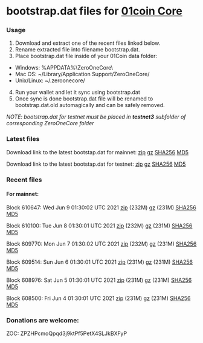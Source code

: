 # bootstrap.dat files for [01coin Core](https://01coin.io)

### Usage

1. Download and extract one of the recent files linked below.
2. Rename extracted file into filename bootstrap.dat.
3. Place bootstrap.dat file inside of your 01Coin data folder:
 - Windows: %APPDATA%\ZeroOneCore\
 - Mac OS: ~/Library/Application Support/ZeroOneCore/
 - Unix/Linux: ~/.zeroonecore/
4. Run your wallet and let it sync using bootstrap.dat
5. Once sync is done bootstrap.dat file will be renamed to bootstrap.dat.old automagically and can be safely removed.

_NOTE: bootstrap.dat for testnet must be placed in **testnet3** subfolder of corresponding ZeroOneCore folder_

### Latest files
Download link to the latest bootstap.dat for mainnet: [zip](https://files.01coin.io/mainnet/bootstrap.dat.zip) [gz](https://files.01coin.io/mainnet/bootstrap.dat.tar.gz) [SHA256](https://files.01coin.io/mainnet/sha256.txt) [MD5](https://files.01coin.io/mainnet/md5.txt)

Download link to the latest bootstap.dat for testnet: [zip](https://files.01coin.io/testnet/bootstrap.dat.zip) [gz](https://files.01coin.io/testnet/bootstrap.dat.tar.gz) [SHA256](https://files.01coin.io/testnet/sha256.txt) [MD5](https://files.01coin.io/testnet/md5.txt)

### Recent files

#### For mainnet:

Block 610647: Wed Jun  9 01:30:02 UTC 2021 [zip](https://files.01coin.io/mainnet/2021-06-09/bootstrap.dat.zip) (232M) [gz](https://files.01coin.io/mainnet/2021-06-09/bootstrap.dat.tar.gz) (231M) [SHA256](https://files.01coin.io/mainnet/2021-06-09/sha256.txt) [MD5](https://files.01coin.io/mainnet/2021-06-09/md5.txt)

Block 610100: Tue Jun  8 01:30:01 UTC 2021 [zip](https://files.01coin.io/mainnet/2021-06-08/bootstrap.dat.zip) (232M) [gz](https://files.01coin.io/mainnet/2021-06-08/bootstrap.dat.tar.gz) (231M) [SHA256](https://files.01coin.io/mainnet/2021-06-08/sha256.txt) [MD5](https://files.01coin.io/mainnet/2021-06-08/md5.txt)

Block 609770: Mon Jun  7 01:30:02 UTC 2021 [zip](https://files.01coin.io/mainnet/2021-06-07/bootstrap.dat.zip) (232M) [gz](https://files.01coin.io/mainnet/2021-06-07/bootstrap.dat.tar.gz) (231M) [SHA256](https://files.01coin.io/mainnet/2021-06-07/sha256.txt) [MD5](https://files.01coin.io/mainnet/2021-06-07/md5.txt)

Block 609514: Sun Jun  6 01:30:01 UTC 2021 [zip](https://files.01coin.io/mainnet/2021-06-06/bootstrap.dat.zip) (231M) [gz](https://files.01coin.io/mainnet/2021-06-06/bootstrap.dat.tar.gz) (231M) [SHA256](https://files.01coin.io/mainnet/2021-06-06/sha256.txt) [MD5](https://files.01coin.io/mainnet/2021-06-06/md5.txt)

Block 608976: Sat Jun  5 01:30:01 UTC 2021 [zip](https://files.01coin.io/mainnet/2021-06-05/bootstrap.dat.zip) (231M) [gz](https://files.01coin.io/mainnet/2021-06-05/bootstrap.dat.tar.gz) (231M) [SHA256](https://files.01coin.io/mainnet/2021-06-05/sha256.txt) [MD5](https://files.01coin.io/mainnet/2021-06-05/md5.txt)

Block 608500: Fri Jun  4 01:30:01 UTC 2021 [zip](https://files.01coin.io/mainnet/2021-06-04/bootstrap.dat.zip) (231M) [gz](https://files.01coin.io/mainnet/2021-06-04/bootstrap.dat.tar.gz) (231M) [SHA256](https://files.01coin.io/mainnet/2021-06-04/sha256.txt) [MD5](https://files.01coin.io/mainnet/2021-06-04/md5.txt)


### Donations are welcome:

ZOC: ZPZHPcmoQpqd3j9ktPf5PetX4SLJkBXFyP
